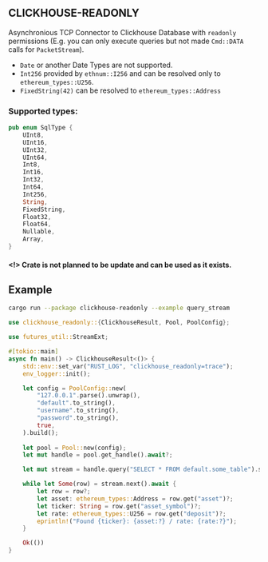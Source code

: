 ## CLICKHOUSE-READONLY

Asynchronious TCP Connector to Clickhouse Database with `readonly` permissions (E.g. you can only execute queries but not made `Cmd::DATA` calls for `PacketStream`).

- `Date` or another Date Types are not supported.
- `Int256` provided by `ethnum::I256` and can be resolved only to `ethereum_types::U256`.
- `FixedString(42)` can be resolved to `ethereum_types::Address`

### Supported types:
```rust
pub enum SqlType {
    UInt8,
    UInt16,
    UInt32,
    UInt64,
    Int8,
    Int16,
    Int32,
    Int64,
    Int256,
    String,
    FixedString,
    Float32,
    Float64,
    Nullable,
    Array,
}
```

#### <!> Crate is not planned to be update and can be used as it exists.

## Example

```sh
cargo run --package clickhouse-readonly --example query_stream 
```

```rust
use clickhouse_readonly::{ClickhouseResult, Pool, PoolConfig};

use futures_util::StreamExt;

#[tokio::main]
async fn main() -> ClickhouseResult<()> {
    std::env::set_var("RUST_LOG", "clickhouse_readonly=trace");
    env_logger::init();

    let config = PoolConfig::new(
        "127.0.0.1".parse().unwrap(),
        "default".to_string(),
        "username".to_string(),
        "password".to_string(),
        true,
    ).build();
    
    let pool = Pool::new(config);
    let mut handle = pool.get_handle().await?;

    let mut stream = handle.query("SELECT * FROM default.some_table").stream();

    while let Some(row) = stream.next().await {
        let row = row?;
        let asset: ethereum_types::Address = row.get("asset")?;
        let ticker: String = row.get("asset_symbol")?;
        let rate: ethereum_types::U256 = row.get("deposit")?;
        eprintln!("Found {ticker}: {asset:?} / rate: {rate:?}");
    }

    Ok(())
}
```